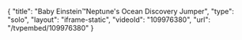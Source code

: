 {
    "title": "Baby Einstein&trade;Neptune's Ocean Discovery Jumper",
    "type": "solo",
    "layout": "iframe-static",
    "videoId": "109976380",
    "url": "\/tvpembed\/109976380"
}